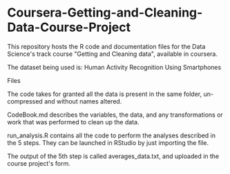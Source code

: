 Coursera-Getting-and-Cleaning-Data-Course-Project
=================================================
This repository hosts the R code and documentation files for the Data Science's track course "Getting and Cleaning data", available in coursera.

The dataset being used is: Human Activity Recognition Using Smartphones

Files

The code takes for granted all the data is present in the same folder, un-compressed and without names altered.

CodeBook.md describes the variables, the data, and any transformations or work that was performed to clean up the data.

run_analysis.R contains all the code to perform the analyses described in the 5 steps. They can be launched in RStudio by just importing the file.

The output of the 5th step is called averages_data.txt, and uploaded in the course project's form.
